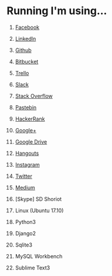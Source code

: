 # Running I'm using...

1. [Facebook](https://www.facebook.com/shoriot) 

2. [LinkedIn](https://www.linkedin.com/in/sd-shoriot/)

3. [Github](https://github.com/sdshoriot)

4. [Bitbucket](https://bitbucket.org/sdshoriot/)

5. [Trello](https://trello.com/sdshoriot/boards)

6. [Slack](https://sdshoriot.slack.com/)

7. [Stack Overflow](https://stackoverflow.com/users/8742316/sd-shoriot?tab=profile)

8. [Pastebin](https://pastebin.com/u/Shoriot)

9. [HackerRank](https://www.hackerrank.com/sdshoriot?hr_r=1)

10. [Google+](https://plus.google.com/u/0/109738649575393209761)

11. [Google Drive](https://drive.google.com/drive/my-drive?ogsrc=32)

12. [Hangouts](https://mail.google.com/mail/u/0/#inbox)

13. [Instagram](https://www.instagram.com/sd_shoriot/)

14. [Twitter](https://twitter.com/SdShoriot)

15. [Medium](https://medium.com/@sdshoriot)

16. [Skype] SD Shoriot

17. Linux (Ubuntu 17.10)

18. Python3

19. Django2

20. Sqlite3

21. MySQL Workbench 

22. Sublime Text3